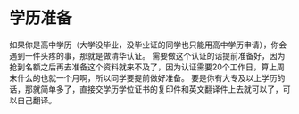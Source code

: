 # 学历准备 #

如果你是高中学历（大学没毕业，没毕业证的同学也只能用高中学历申请），你会遇到一件头疼的事，那就是做清华认证。
需要做这个认证的话提前准备好，因为抢到名额之后再去准备这个资料就来不及了，因为认证需要20个工作日，算上周末什么的也就一个月啊，所以同学要提前做好准备。
要是你有大专及以上学历的话，那就简单多了，直接交学历学位证书的复印件和英文翻译件上去就可以了，可以自己翻译。
